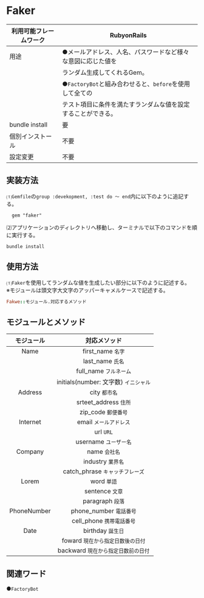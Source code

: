 # Faker  
|利用可能フレームワーク | RubyonRails                                                   |  
|---------------------|---------------------------------------------------------------|
|用途                  |●メールアドレス、人名、パスワードなど様々な意図に応じた値を         |
|                      |ランダム生成してくれるGem。                                       |
|                      | ●``FactoryBot``と組み合わせると、``before``を使用して全ての　　　|
|                      |テスト項目に条件を満たすランダムな値を設定することができる。　　　　|
|bundle install        | 要                                                           | 
|個別インストール        | 不要                                                         |
|設定変更               | 不要                                                         |  

## 実装方法  
⑴``Gemfile``の``group :devekopment, :test do ～ end``内に以下のように追記する。  
```bush
  gem "faker"
```  
⑵アプリケーションのディレクトリへ移動し、ターミナルで以下のコマンドを順に実行する。  
  ```bush
  bundle install  
  ```  
## 使用方法  
⑴``Faker``を使用してランダムな値を生成したい部分に以下のように記述する。  
※モジュールは頭文字大文字のアッパーキャメルケースで記述する。
```ruby
Fakwe::モジュール.対応するメソッド
```
## モジュールとメソッド  

|モジュール  |対応メソッド　　　　                   |
|:---------:|:-----------------------------------:|
|Name       |first_name ``名字``                   |                        
|           |last_name ``氏名``                    |                              
|           |full_name ``フルネーム``               |                             
|           |initials(number: 文字数) ``イニシャル`` |                                                               
|Address    |city ``都市名``                        |                                 
|           |srteet_address ``住所``                |                
|           |zip_code ``郵便番号``                  |
|Internet   |email ``メールアドレス``                |                                                           
|           |url ``URL``                            |                                                               
|           |username ``ユーザー名``                 |
|Company    |name ``会社名``                         |
|           |industry ``業界名``                     |
|           |catch_phrase ``キャッチフレーズ``        |
|Lorem      |word ``単語``                           |
|           |sentence ``文章``                       |
|           |paragraph ``段落``                      |
|PhoneNumber|phone_number ``電話番号``               |
|           |cell_phone ``携帯電話番号``              |
|Date       |birthday ``誕生日``                     |
|           |foward ``現在から指定日数後の日付``       |
|           |backward ``現在から指定日数前の日付``     |

## 関連ワード  
●``FactoryBot``
